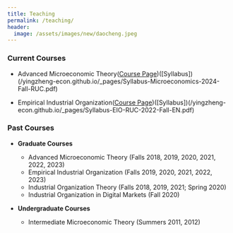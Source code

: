 ```yaml
---
title: Teaching
permalink: /teaching/
header:
  image: /assets/images/new/daocheng.jpeg
---
```


### Current Courses

- Advanced Microeconomic Theory([Course Page](https://yingzheng-econ.github.io/Advanced-Microeconomics//))([Syllabus])(/yingzheng-econ.github.io/_pages/Syllabus-Microeconomics-2024-Fall-RUC.pdf)

- Empirical Industrial Organization([Course Page](https://yingzheng-econ.github.io/Empirical-IO-Course/))([Syllabus])(/yingzheng-econ.github.io/_pages/Syllabus-EIO-RUC-2022-Fall-EN.pdf)

### Past Courses  

- **Graduate Courses**  
  * Advanced Microeconomic Theory (Falls 2018, 2019, 2020, 2021, 2022, 2023)   
   * Empirical Industrial Organization (Falls 2019, 2020, 2021, 2022, 2023)   
  * Industrial Organization Theory (Falls 2018, 2019, 2021; Spring 2020)  
  * Industrial Organization in Digital Markets (Fall 2020)  

- **Undergraduate Courses**  
  * Intermediate Microeconomic Theory (Summers 2011, 2012)

    
